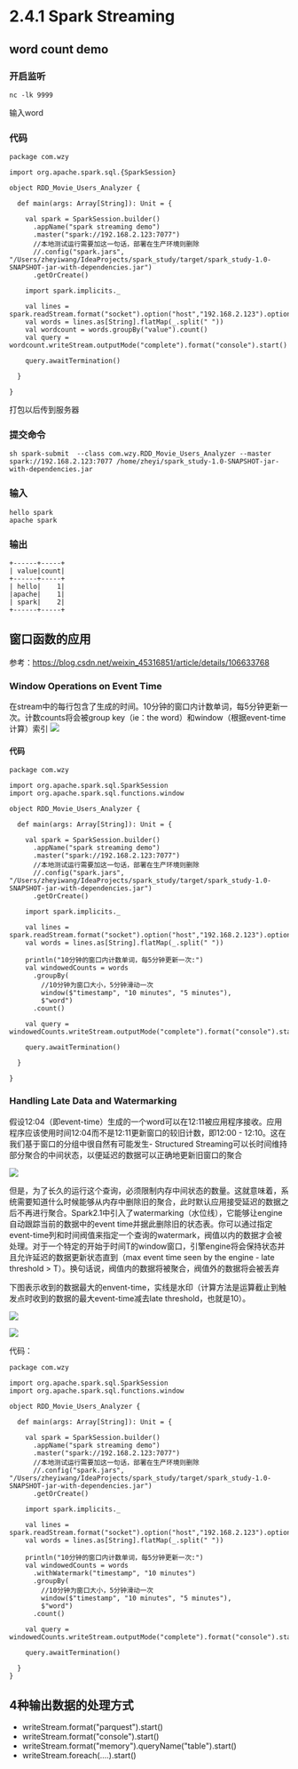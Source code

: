 # 2.4.1 Spark Streaming

## word count demo

### 开启监听

	nc -lk 9999
	
输入word


### 代码 
	
	package com.wzy
	
	import org.apache.spark.sql.{SparkSession}
	
	object RDD_Movie_Users_Analyzer {
	
	  def main(args: Array[String]): Unit = {
	
	    val spark = SparkSession.builder()
	      .appName("spark streaming demo")
	      .master("spark://192.168.2.123:7077")
	      //本地测试运行需要加这一句话，部署在生产环境则删除
	      //.config("spark.jars", "/Users/zheyiwang/IdeaProjects/spark_study/target/spark_study-1.0-SNAPSHOT-jar-with-dependencies.jar")
	      .getOrCreate()
	
	    import spark.implicits._
	
	    val lines = spark.readStream.format("socket").option("host","192.168.2.123").option("port","9999").load()
	    val words = lines.as[String].flatMap(_.split(" "))
	    val wordcount = words.groupBy("value").count()
	    val query = wordcount.writeStream.outputMode("complete").format("console").start()
	
	    query.awaitTermination()
	
	  }
	
	}

打包以后传到服务器
	
### 提交命令	
	
	sh spark-submit  --class com.wzy.RDD_Movie_Users_Analyzer --master spark://192.168.2.123:7077 /home/zheyi/spark_study-1.0-SNAPSHOT-jar-with-dependencies.jar
	

### 输入

	hello spark
	apache spark
	
### 输出
	
	+------+-----+
	| value|count|
	+------+-----+
	| hello|    1|
	|apache|    1|
	| spark|    2|
	+------+-----+


## 窗口函数的应用

参考：https://blog.csdn.net/weixin_45316851/article/details/106633768


### Window Operations on Event Time

在stream中的每行包含了生成的时间。10分钟的窗口内计数单词，每5分钟更新一次。计数counts将会被group key（ie：the word）和window（根据event-time计算）索引
![](Images/1.png)


#### 代码

	package com.wzy
	
	import org.apache.spark.sql.SparkSession
	import org.apache.spark.sql.functions.window
	
	object RDD_Movie_Users_Analyzer {
	
	  def main(args: Array[String]): Unit = {
	
	    val spark = SparkSession.builder()
	      .appName("spark streaming demo")
	      .master("spark://192.168.2.123:7077")
	      //本地测试运行需要加这一句话，部署在生产环境则删除
	      //.config("spark.jars", "/Users/zheyiwang/IdeaProjects/spark_study/target/spark_study-1.0-SNAPSHOT-jar-with-dependencies.jar")
	      .getOrCreate()
	
	    import spark.implicits._
	
	    val lines = spark.readStream.format("socket").option("host","192.168.2.123").option("port","9999").load()
	    val words = lines.as[String].flatMap(_.split(" "))
	
	    println("10分钟的窗口内计数单词，每5分钟更新一次:")
	    val windowedCounts = words
	      .groupBy(
	        //10分钟为窗口大小，5分钟滑动一次
	        window($"timestamp", "10 minutes", "5 minutes"),
	        $"word")
	      .count()
	
	    val query = windowedCounts.writeStream.outputMode("complete").format("console").start()
	
	    query.awaitTermination()
	
	  }
	
	}


### Handling Late Data and Watermarking

假设12:04（即event-time）生成的一个word可以在12:11被应用程序接收。应用程序应该使用时间12:04而不是12:11更新窗口的较旧计数，即12:00 - 12:10。这在我们基于窗口的分组中很自然有可能发生- Structured Streaming可以长时间维持部分聚合的中间状态，以便延迟的数据可以正确地更新旧窗口的聚合


![](Images/2.png)

但是，为了长久的运行这个查询，必须限制内存中间状态的数量。这就意味着，系统需要知道什么时候能够从内存中删除旧的聚合，此时默认应用接受延迟的数据之后不再进行聚合。Spark2.1中引入了watermarking（水位线），它能够让engine自动跟踪当前的数据中的event time并据此删除旧的状态表。你可以通过指定event-time列和时间阀值来指定一个查询的watermark，阀值以内的数据才会被处理。对于一个特定的开始于时间T的window窗口，引擎engine将会保持状态并且允许延迟的数据更新状态直到（max event time seen by the engine - late threshold > T）。换句话说，阀值内的数据将被聚合，阀值外的数据将会被丢弃

下图表示收到的数据最大的envent-time，实线是水印（计算方法是运算截止到触发点时收到的数据的最大event-time减去late threshold，也就是10）。

![](Images/3.png)

![](Images/4.png)

代码：

	package com.wzy
	
	import org.apache.spark.sql.SparkSession
	import org.apache.spark.sql.functions.window
	
	object RDD_Movie_Users_Analyzer {
	
	  def main(args: Array[String]): Unit = {
	
	    val spark = SparkSession.builder()
	      .appName("spark streaming demo")
	      .master("spark://192.168.2.123:7077")
	      //本地测试运行需要加这一句话，部署在生产环境则删除
	      //.config("spark.jars", "/Users/zheyiwang/IdeaProjects/spark_study/target/spark_study-1.0-SNAPSHOT-jar-with-dependencies.jar")
	      .getOrCreate()
	
	    import spark.implicits._
	
	    val lines = spark.readStream.format("socket").option("host","192.168.2.123").option("port","9999").load()
	    val words = lines.as[String].flatMap(_.split(" "))
	
	    println("10分钟的窗口内计数单词，每5分钟更新一次:")
	    val windowedCounts = words
	      .withWatermark("timestamp", "10 minutes")
	      .groupBy(
	        //10分钟为窗口大小，5分钟滑动一次
	        window($"timestamp", "10 minutes", "5 minutes"),
	        $"word")
	      .count()
	
	    val query = windowedCounts.writeStream.outputMode("complete").format("console").start()
	
	    query.awaitTermination()
	
	  }
	}


## 4种输出数据的处理方式

* writeStream.format("parquest").start()
* writeStream.format("console").start()
* writeStream.format("memory").queryName("table").start()
* writeStream.foreach(....).start()
